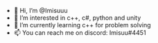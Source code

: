 - 👋 Hi, I’m @Imisuuu
- 👀 I’m interested in c++, c#, python and unity
- 🌱 I’m currently learning c++ for problem solving
- 📫 You can reach me on discord: Imisuu#4451

<!---
Imisuuu/Imisuuu is a ✨ special ✨ repository because its `README.md` (this file) appears on your GitHub profile.
You can click the Preview link to take a look at your changes.
--->
